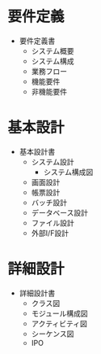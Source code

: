 # 要件定義

- 要件定義書
  - システム概要
  - システム構成
  - 業務フロー
  - 機能要件
  - 非機能要件

# 基本設計

- 基本設計書
  - システム設計
    - システム構成図
  - 画面設計
  - 帳票設計
  - バッチ設計
  - データベース設計
  - ファイル設計
  - 外部I/F設計

# 詳細設計

- 詳細設計書
  - クラス図
  - モジュール構成図
  - アクティビティ図
  - シーケンス図
  - IPO
  
